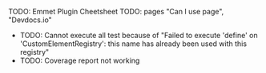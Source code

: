 TODO: Emmet Plugin Cheetsheet
TODO: pages "Can I use page", "Devdocs.io"

- TODO: Cannot execute all test because of "Failed to execute 'define' on 'CustomElementRegistry': this name has already been used with this registry"
- TODO: Coverage report not working